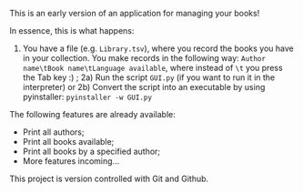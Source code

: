 This is an early version of an application for managing your books!

In essence, this is what happens:
1) You have a file (e.g. `Library.tsv`), where you record the books you have in your collection. You make records in the following way: `Author name\tBook name\tLanguage available`, where instead of `\t` you press the Tab key :) ; 
2a) Run the script `GUI.py` (if you want to run it in the interpreter) or
2b) Convert the script into an executable by using pyinstaller: `pyinstaller -w GUI.py`

The following features are already available:
- Print all authors;
- Print all books available;
- Print all books by a specified author;
- More features incoming...

This project is version controlled with Git and Github. 
